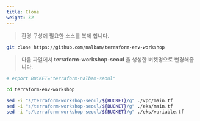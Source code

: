```yaml
---
title: Clone
weight: 32
---
```


> 환경 구성에 필요한 소스를 복제 합니다.

```bash
git clone https://github.com/nalbam/terraform-env-workshop
```

> 다음 파일에서 **terraform-workshop-seoul** 을 생성한 버켓명으로 변경해줍니다.

```bash
# export BUCKET="terraform-nalbam-seoul"

cd terraform-env-workshop

sed -i "s/terraform-workshop-seoul/${BUCKET}/g" ./vpc/main.tf
sed -i "s/terraform-workshop-seoul/${BUCKET}/g" ./eks/main.tf
sed -i "s/terraform-workshop-seoul/${BUCKET}/g" ./eks/variable.tf
```
